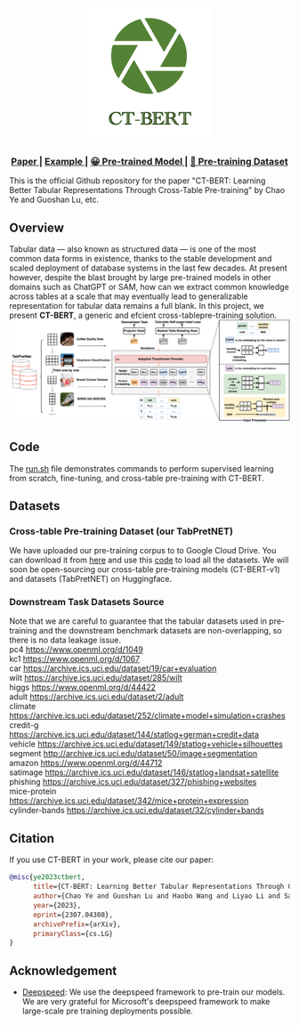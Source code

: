 <div align="center">
<img src=./Image/logo.png />
</div>

<h3 align="center"> 
<a href="https://arxiv.org/abs/2307.04308"> Paper </a> | 
<a href="run.sh"> Example </a> |  
<a href="https://drive.google.com/file/d/1zDoH-trPMTGtkpefErozQMulgqioB9Y2/view"> 😀 Pre-trained Model </a> |
<a href="https://drive.google.com/file/d/1-2m1tyejUV5_bZduqZw1ZXS1BUSkhzVl/view?usp=drive_link"> 📕 Pre-training Dataset </a>
</h3>
</div>

This is the official Github repository for the paper "CT-BERT: Learning Better Tabular Representations Through Cross-Table Pre-training" by Chao Ye and Guoshan Lu, etc.

## Overview
Tabular data — also known as structured data — is one of the most common data forms in existence, thanks to the stable development
and scaled deployment of database systems in the last few decades. At present however, despite the blast brought by large pre-trained
models in other domains such as ChatGPT or SAM, how can we extract common knowledge across tables at a scale that may
eventually lead to generalizable representation for tabular data remains a full blank. In this project, we present **CT-BERT**, a generic and efcient cross-tablepre-training solution.  
![framework](./Image/framework.png)

## Code

The [run.sh](https://github.com/Chao-Ye/paperid-437/blob/main/run.sh) file demonstrates commands to perform supervised learning from scratch, fine-tuning, and cross-table pre-training with CT-BERT.

## Datasets

### Cross-table Pre-training Dataset (our TabPretNET) 

We have uploaded our pre-training corpus to to Google Cloud Drive. You can download it from [here](https://drive.google.com/file/d/1zDoH-trPMTGtkpefErozQMulgqioB9Y2/view) and use this [code](https://github.com/Chao-Ye/paperid-437/blob/main/CTBert/load_pretrain_data.py) to load all the datasets. We will soon be open-sourcing our cross-table pre-training models (CT-BERT-v1) and datasets (TabPretNET) on Huggingface.

### Downstream Task Datasets Source
Note that we are careful to guarantee that the tabular datasets used in pre-training and the downstream benchmark datasets are non-overlapping, so there is no data leakage issue.  
pc4  https://www.openml.org/d/1049   
kc1  https://www.openml.org/d/1067  
car  https://archive.ics.uci.edu/dataset/19/car+evaluation  
wilt  https://archive.ics.uci.edu/dataset/285/wilt  
higgs  https://www.openml.org/d/44422  
adult  https://archive.ics.uci.edu/dataset/2/adult  
climate  https://archive.ics.uci.edu/dataset/252/climate+model+simulation+crashes  
credit-g  https://archive.ics.uci.edu/dataset/144/statlog+german+credit+data  
vehicle  https://archive.ics.uci.edu/dataset/149/statlog+vehicle+silhouettes  
segment  http://archive.ics.uci.edu/dataset/50/image+segmentation  
amazon  https://www.openml.org/d/44712  
satimage  https://archive.ics.uci.edu/dataset/146/statlog+landsat+satellite  
phishing  https://archive.ics.uci.edu/dataset/327/phishing+websites  
mice-protein  https://archive.ics.uci.edu/dataset/342/mice+protein+expression  
cylinder-bands  https://archive.ics.uci.edu/dataset/32/cylinder+bands  

## Citation

If you use CT-BERT in your work, please cite our paper:

```bibtex
@misc{ye2023ctbert,
      title={CT-BERT: Learning Better Tabular Representations Through Cross-Table Pre-training}, 
      author={Chao Ye and Guoshan Lu and Haobo Wang and Liyao Li and Sai Wu and Gang Chen and Junbo Zhao},
      year={2023},
      eprint={2307.04308},
      archivePrefix={arXiv},
      primaryClass={cs.LG}
}
```


## Acknowledgement

- [Deepspeed](https://github.com/microsoft/DeepSpeed): We use the deepspeed framework to pre-train our models. We are very grateful for Microsoft's deepspeed framework to make large-scale pre training deployments possible.
